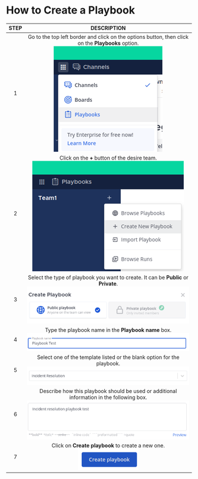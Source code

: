 # How to Create a Playbook



| STEP |                         DESCRIPTION                          |
| :--: | :----------------------------------------------------------: |
|  1   | Go to the top left border and click on the options button, then click on the **Playbooks** option. <br />![Playbook1](pics/play1.png) |
|  2   | Click on the **+** button of the desire team.<br />![playbook2](pics/play2.png) |
|  3   | Select the type of playbook you want to create. It can be **Public** or **Private**.<br />![playbook3](pics/play3.png) |
|  4   | Type the playbook name in the **Playbook name** box. <br />![playbook4](pics/play4.png) |
|  5   | Select one of the template listed or the blank option for the playbook. <br />![](pics/play5.png) |
|  6   | Describe how this playbook should be used or additional information in the following box.<br />![playbook6](pics/play6.png) |
|  7   | Click on **Create playbook** to create a new one.<br />![](pics/play7.png) |
